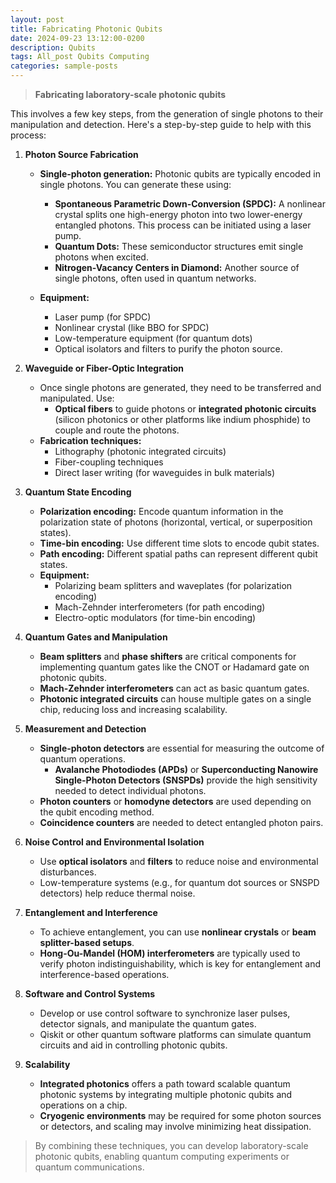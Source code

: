 ```yaml
---
layout: post
title: Fabricating Photonic Qubits
date: 2024-09-23 13:12:00-0200
description: Qubits
tags: All_post Qubits Computing
categories: sample-posts
---
```


> **Fabricating laboratory-scale photonic qubits**

This involves a few key steps, from the generation of single photons to their manipulation and detection. Here's a step-by-step guide to help with this process:

1. **Photon Source Fabrication**
   - **Single-photon generation:** Photonic qubits are typically encoded in single photons. You can generate these using:
     - **Spontaneous Parametric Down-Conversion (SPDC):** A nonlinear crystal splits one high-energy photon into two lower-energy entangled photons. This process can be initiated using a laser pump.
     - **Quantum Dots:** These semiconductor structures emit single photons when excited.
     - **Nitrogen-Vacancy Centers in Diamond:** Another source of single photons, often used in quantum networks.

   - **Equipment:**
     - Laser pump (for SPDC)
     - Nonlinear crystal (like BBO for SPDC)
     - Low-temperature equipment (for quantum dots)
     - Optical isolators and filters to purify the photon source.

2. **Waveguide or Fiber-Optic Integration**
   - Once single photons are generated, they need to be transferred and manipulated. Use:
     - **Optical fibers** to guide photons or **integrated photonic circuits** (silicon photonics or other platforms like indium phosphide) to couple and route the photons.
   - **Fabrication techniques:**
     - Lithography (photonic integrated circuits)
     - Fiber-coupling techniques
     - Direct laser writing (for waveguides in bulk materials)

3. **Quantum State Encoding**
   - **Polarization encoding:** Encode quantum information in the polarization state of photons (horizontal, vertical, or superposition states).
   - **Time-bin encoding:** Use different time slots to encode qubit states.
   - **Path encoding:** Different spatial paths can represent different qubit states.
   - **Equipment:**
     - Polarizing beam splitters and waveplates (for polarization encoding)
     - Mach-Zehnder interferometers (for path encoding)
     - Electro-optic modulators (for time-bin encoding)

4. **Quantum Gates and Manipulation**
   - **Beam splitters** and **phase shifters** are critical components for implementing quantum gates like the CNOT or Hadamard gate on photonic qubits.
   - **Mach-Zehnder interferometers** can act as basic quantum gates.
   - **Photonic integrated circuits** can house multiple gates on a single chip, reducing loss and increasing scalability.

5. **Measurement and Detection**
   - **Single-photon detectors** are essential for measuring the outcome of quantum operations.
     - **Avalanche Photodiodes (APDs)** or **Superconducting Nanowire Single-Photon Detectors (SNSPDs)** provide the high sensitivity needed to detect individual photons.
   - **Photon counters** or **homodyne detectors** are used depending on the qubit encoding method.
   - **Coincidence counters** are needed to detect entangled photon pairs.

6. **Noise Control and Environmental Isolation**
   - Use **optical isolators** and **filters** to reduce noise and environmental disturbances.
   - Low-temperature systems (e.g., for quantum dot sources or SNSPD detectors) help reduce thermal noise.

7. **Entanglement and Interference**
   - To achieve entanglement, you can use **nonlinear crystals** or **beam splitter-based setups**.
   - **Hong-Ou-Mandel (HOM) interferometers** are typically used to verify photon indistinguishability, which is key for entanglement and interference-based operations.

8. **Software and Control Systems**
   - Develop or use control software to synchronize laser pulses, detector signals, and manipulate the quantum gates.
   - Qiskit or other quantum software platforms can simulate quantum circuits and aid in controlling photonic qubits.

9. **Scalability**
   - **Integrated photonics** offers a path toward scalable quantum photonic systems by integrating multiple photonic qubits and operations on a chip.
   - **Cryogenic environments** may be required for some photon sources or detectors, and scaling may involve minimizing heat dissipation.

> By combining these techniques, you can develop laboratory-scale photonic qubits, enabling quantum computing experiments or quantum communications.
